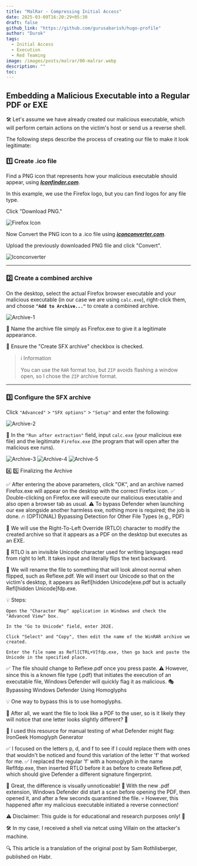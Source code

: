 ```yaml
---
title: "MalRar - Compressing Initial Access"
date: 2025-03-09T16:20:29+05:30
draft: false
github_link: "https://github.com/gurusabarish/hugo-profile"
author: "Durok"
tags:
  - Initial Access
  - Execution
  - Red Teaming
image: /images/posts/malrar/00-malrar.webp
description: ""
toc: 
---
```



## Embedding a Malicious Executable into a Regular PDF or EXE
🛠️ Let's assume we have already created our malicious executable, which will perform certain actions on the victim's host or send us a reverse shell. 

The following steps describe the process of creating our file to make it look legitimate:

### 1️⃣ Create .ico file 

Find a PNG icon that represents how your malicious executable should appear, using **_[Iconfinder.com](https://iconfinder.com/)_**.

In this example, we use the Firefox logo, but you can find logos for any file type.

Click "Download PNG."

![Firefox Icon](/images/posts/malrar/05-flaticon-png.png)


Now Convert the PNG icon to a .ico file using **_[iconconverter.com](https://iconconverter.com/)_**.

Upload the previously downloaded PNG file and click "Convert".

![Iconconverter](/images/posts/malrar/05-Converter.png)

---

### 2️⃣ Create a combined archive

On the desktop, select the actual Firefox browser executable and your malicious executable (in our case we are using `calc.exe`), right-click them, and choose **`"Add to Archive..."`** to create a combined archive.

![Archive-1](/images/posts/malrar/00-setting.png)

🔹 Name the archive file simply as Firefox.exe to give it a legitimate appearance. 

🔹 Ensure the "Create SFX archive" checkbox is checked.

> ℹ️ Information
>
> You can use the `RAR` format too, but `ZIP` avoids flashing a window open, so I chose the `ZIP` archive format.
---

### 3️⃣ Configure the SFX archive

Click `"Advanced"` > `"SFX options"` > `"Setup"` and enter the following:

![Archive-2](/images/posts/malrar/01-advanced.png)

🔹 In the `"Run after extraction"` field, input `calc.exe` (your malicious exe file) and the legitimate `Firefox.exe` (the program that will open after the malicious exe runs).

![Archive-3](/images/posts/malrar/02-advanced-setup.png)
![Archive-4](/images/posts/malrar/03-advanced-modes.png)
![Archive-5](/images/posts/malrar/04-advanced-update.png)



4️⃣
5️⃣ Finalizing the Archive

✅ After entering the above parameters, click "OK", and an archive named Firefox.exe will appear on the desktop with the correct Firefox icon. ✅ Double-clicking on Firefox.exe will execute our malicious executable and also open a browser tab as usual. ⚠️ To bypass Defender when launching our exe alongside another harmless exe, nothing more is required; the job is done.
🔥 (OPTIONAL) Bypassing Detection for Other File Types (e.g., PDF)

📌 We will use the Right-To-Left Override (RTLO) character to modify the created archive so that it appears as a PDF on the desktop but executes as an EXE.

📌 RTLO is an invisible Unicode character used for writing languages read from right to left. It takes input and literally flips the text backward.

📌 We will rename the file to something that will look almost normal when flipped, such as Reflexe.pdf. We will insert our Unicode so that on the victim's desktop, it appears as Refl[hidden Unicode]exe.pdf but is actually Refl[hidden Unicode]fdp.exe.

💡 Steps:

    Open the "Character Map" application in Windows and check the "Advanced View" box.

    In the "Go to Unicode" field, enter 202E.

    Click "Select" and "Copy", then edit the name of the WinRAR archive we created.

    Enter the file name as Refl[CTRL+V]fdp.exe, then go back and paste the Unicode in the specified place.

✅ The file should change to Reflexe.pdf once you press paste. ⚠️ However, since this is a known file type (.pdf) that initiates the execution of an executable file, Windows Defender will quickly flag it as malicious.
🎭 Bypassing Windows Defender Using Homoglyphs

💡 One way to bypass this is to use homoglyphs.

🎯 After all, we want the file to look like a PDF to the user, so is it likely they will notice that one letter looks slightly different? 🤔

🔹 I used this resource for manual testing of what Defender might flag: IronGeek Homoglyph Generator

✅ I focused on the letters p, d, and f to see if I could replace them with ones that wouldn't be noticed and found this variation of the letter 'f' that worked for me. ✅ I replaced the regular 'f' with a homoglyph in the name Reflfdp.exe, then inserted RTLO before it as before to create Reflexe.pdf, which should give Defender a different signature fingerprint.

🎉 Great, the difference is visually unnoticeable! 🚨 With the new .pdf extension, Windows Defender did start a scan before opening the PDF, then opened it, and after a few seconds quarantined the file. 💀 However, this happened after my malicious executable initiated a reverse connection!

⚠️ Disclaimer: This guide is for educational and research purposes only! 🛑

🛠️ In my case, I received a shell via netcat using Villain on the attacker's machine.

🔍 This article is a translation of the original post by Sam Rothlisberger, published on Habr.